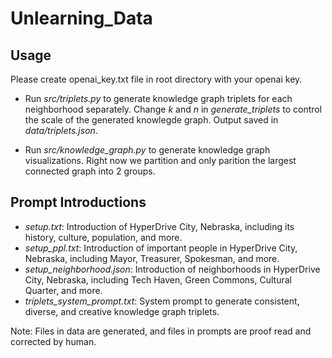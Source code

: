 # Unlearning_Data


## Usage
Please create openai_key.txt file in root directory with your openai key.

- Run *src/triplets.py* to generate knowledge graph triplets for each neighborhood separately. Change *k* and *n* in *generate_triplets* to control the scale of the generated knowlegde graph. 
Output saved in *data/triplets.json*.

- Run *src/knowledge_graph.py* to generate knowledge graph visualizations. Right now we partition and only parition the largest connected graph into 2 groups.

## Prompt Introductions
- *setup.txt*: Introduction of HyperDrive City, Nebraska, including its history, culture, population, and more.
- *setup_ppl.txt*: Introduction of important people in HyperDrive City, Nebraska, including Mayor, Treasurer, Spokesman, and more.
- *setup_neighborhood.json*: Introduction of neighborhoods in HyperDrive City, Nebraska, including Tech Haven, Green Commons, Cultural Quarter, and more.
- *triplets_system_prompt.txt*: System prompt to generate consistent, diverse, and creative knowledge graph triplets.

Note: Files in data are generated, and files in prompts are proof read and corrected by human.
